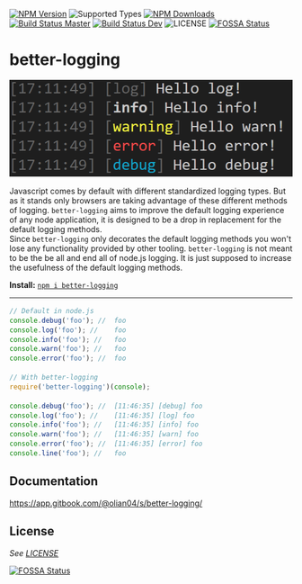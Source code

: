 
[![NPM Version](https://img.shields.io/npm/v/better-logging.svg)](https://www.npmjs.com/package/better-logging)
![Supported Types](https://img.shields.io/npm/types/better-logging.svg)
[![NPM Downloads](https://img.shields.io/npm/dt/better-logging.svg)](https://www.npmjs.com/package/better-logging)
[![Build Status Master](https://img.shields.io/github/workflow/status/olian04/better-logging/Node.js%20CI/master?label=build%20%28master%29)](https://github.com/Olian04/better-logging/actions?query=workflow%3A%22Node.js+CI%22+branch%3Amaster+event%3Apush)
[![Build Status Dev](https://img.shields.io/github/workflow/status/olian04/better-logging/Node.js%20CI/dev?label=build%20%28dev%29)](https://github.com/Olian04/better-logging/actions?query=workflow%3A%22Node.js+CI%22+branch%3Adev+event%3Apush)
![LICENSE](https://img.shields.io/npm/l/better-logging.svg)
[![FOSSA Status](https://app.fossa.io/api/projects/git%2Bgithub.com%2FOlian04%2Fbetter-logging.svg?type=shield)](https://app.fossa.io/projects/git%2Bgithub.com%2FOlian04%2Fbetter-logging?ref=badge_shield)

# better-logging

![](images/output.png)

Javascript comes by default with different standardized logging types. But as it stands only browsers are taking advantage of these different methods of logging. `better-logging` aims to improve the default logging experience of any node application, it is designed to be a drop in replacement for the default logging methods. <br>
Since `better-logging` only decorates the default logging methods you won't lose any functionality provided by other tooling. `better-logging` is not meant to be the be all and end all of node.js logging. It is just supposed to increase the usefulness of the default logging methods.

__Install:__ [`npm i better-logging`](https://www.npmjs.com/package/better-logging)

---

```js
// Default in node.js
console.debug('foo'); //  foo
console.log('foo'); //    foo
console.info('foo'); //   foo
console.warn('foo'); //   foo
console.error('foo'); //  foo

// With better-logging
require('better-logging')(console);

console.debug('foo'); //  [11:46:35] [debug] foo
console.log('foo'); //    [11:46:35] [log] foo
console.info('foo'); //   [11:46:35] [info] foo
console.warn('foo'); //   [11:46:35] [warn] foo
console.error('foo'); //  [11:46:35] [error] foo
console.line('foo'); //   foo
```

## Documentation

https://app.gitbook.com/@olian04/s/better-logging/

## License

_See [LICENSE](./LICENSE)_

[![FOSSA Status](https://app.fossa.io/api/projects/git%2Bgithub.com%2FOlian04%2Fbetter-logging.svg?type=large)](https://app.fossa.io/projects/git%2Bgithub.com%2FOlian04%2Fbetter-logging?ref=badge_large)
